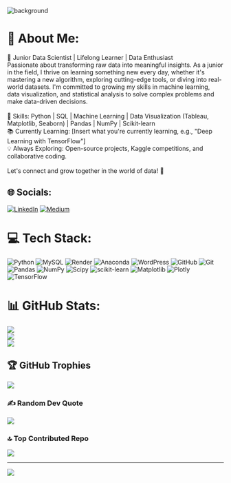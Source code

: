 ![background](https://user-images.githubusercontent.com/74038190/212750155-3ceddfbd-19d3-40a3-87af-8d329c8323c4.gif)
# 💫 About Me:
🌱 Junior Data Scientist | Lifelong Learner | Data Enthusiast<br>Passionate about transforming raw data into meaningful insights. As a junior in the field, I thrive on learning something new every day, whether it's mastering a new algorithm, exploring cutting-edge tools, or diving into real-world datasets. I'm committed to growing my skills in machine learning, data visualization, and statistical analysis to solve complex problems and make data-driven decisions.<br><br>🔧 Skills: Python | SQL | Machine Learning | Data Visualization (Tableau, Matplotlib, Seaborn) | Pandas | NumPy | Scikit-learn<br>📚 Currently Learning: [Insert what you're currently learning, e.g., "Deep Learning with TensorFlow"]<br>💡 Always Exploring: Open-source projects, Kaggle competitions, and collaborative coding.<br><br>Let's connect and grow together in the world of data! 🚀


## 🌐 Socials:
[![LinkedIn](https://img.shields.io/badge/LinkedIn-%230077B5.svg?logo=linkedin&logoColor=white)](https://linkedin.com/in/annachopite) [![Medium](https://img.shields.io/badge/Medium-12100E?logo=medium&logoColor=white)](https://medium.com/@@annapicn) 

# 💻 Tech Stack:
![Python](https://img.shields.io/badge/python-3670A0?style=for-the-badge&logo=python&logoColor=ffdd54) ![MySQL](https://img.shields.io/badge/mysql-4479A1.svg?style=for-the-badge&logo=mysql&logoColor=white) ![Render](https://img.shields.io/badge/Render-%46E3B7.svg?style=for-the-badge&logo=render&logoColor=white) ![Anaconda](https://img.shields.io/badge/Anaconda-%2344A833.svg?style=for-the-badge&logo=anaconda&logoColor=white) ![WordPress](https://img.shields.io/badge/WordPress-%23117AC9.svg?style=for-the-badge&logo=WordPress&logoColor=white) ![GitHub](https://img.shields.io/badge/github-%23121011.svg?style=for-the-badge&logo=github&logoColor=white) ![Git](https://img.shields.io/badge/git-%23F05033.svg?style=for-the-badge&logo=git&logoColor=white) ![Pandas](https://img.shields.io/badge/pandas-%23150458.svg?style=for-the-badge&logo=pandas&logoColor=white) ![NumPy](https://img.shields.io/badge/numpy-%23013243.svg?style=for-the-badge&logo=numpy&logoColor=white) ![Scipy](https://img.shields.io/badge/SciPy-%230C55A5.svg?style=for-the-badge&logo=scipy&logoColor=%white) ![scikit-learn](https://img.shields.io/badge/scikit--learn-%23F7931E.svg?style=for-the-badge&logo=scikit-learn&logoColor=white) ![Matplotlib](https://img.shields.io/badge/Matplotlib-%23ffffff.svg?style=for-the-badge&logo=Matplotlib&logoColor=black) ![Plotly](https://img.shields.io/badge/Plotly-%233F4F75.svg?style=for-the-badge&logo=plotly&logoColor=white) ![TensorFlow](https://img.shields.io/badge/TensorFlow-%23FF6F00.svg?style=for-the-badge&logo=TensorFlow&logoColor=white)
# 📊 GitHub Stats:
![](https://github-readme-stats.vercel.app/api?username=AnnaPChop&theme=dracula&hide_border=false&include_all_commits=false&count_private=false)<br/>
![](https://github-readme-streak-stats.herokuapp.com/?user=AnnaPChop&theme=dracula&hide_border=false)<br/>
![](https://github-readme-stats.vercel.app/api/top-langs/?username=AnnaPChop&theme=dracula&hide_border=false&include_all_commits=false&count_private=false&layout=compact)

## 🏆 GitHub Trophies
![](https://github-profile-trophy.vercel.app/?username=AnnaPChop&theme=dracula&no-frame=false&no-bg=true&margin-w=4)

### ✍️ Random Dev Quote
![](https://quotes-github-readme.vercel.app/api?type=horizontal&theme=radical)

### 🔝 Top Contributed Repo
![](https://github-contributor-stats.vercel.app/api?username=AnnaPChop&limit=5&theme=dracula&combine_all_yearly_contributions=true)

---
[![](https://visitcount.itsvg.in/api?id=AnnaPChop&icon=0&color=6)](https://visitcount.itsvg.in)

<!-- Proudly created with GPRM ( https://gprm.itsvg.in ) -->
